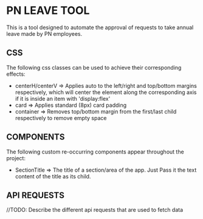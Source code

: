 # PN LEAVE TOOL

This is a tool designed to automate the approval of requests to take annual leave made by PN employees.

## CSS
The following css classes can be used to achieve their corresponding effects:
* centerH/centerV => Applies auto to the left/right and top/bottom margins respectively, which will center the element along the corresponding axis if it is inside an item with 'display:flex'
* card            => Applies standard (8px) card padding
* container       => Removes top/bottom margin from the first/last child respectively to remove empty space

## COMPONENTS
The following custom re-occurring components appear throughout the project:
* SectionTitle => The title of a section/area of the app. Just Pass it the text content of the title as its child.

## API REQUESTS
//TODO: Describe the different api requests that are used to fetch data